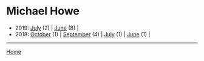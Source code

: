 # Michael Howe

  * 2019: 
      [July](./michael-howe-2019-07.md) (2) | 
      [June](./michael-howe-2019-06.md) (8) | 
  * 2018: 
      [October](./michael-howe-2018-10.md) (1) | 
      [September](./michael-howe-2018-09.md) (4) | 
      [July](./michael-howe-2018-07.md) (1) | 
      [June](./michael-howe-2018-06.md) (1) | 

----

[Home](../)
